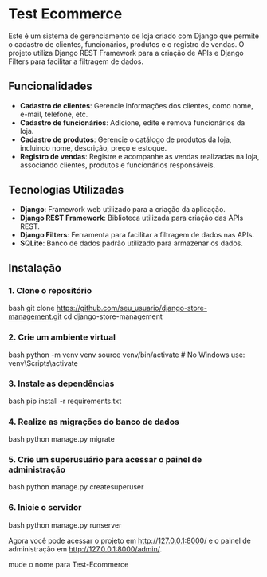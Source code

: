 # Test Ecommerce

Este é um sistema de gerenciamento de loja criado com Django que permite o cadastro de clientes, funcionários, produtos e o registro de vendas. O projeto utiliza Django REST Framework para a criação de APIs e Django Filters para facilitar a filtragem de dados.

## Funcionalidades

- **Cadastro de clientes**: Gerencie informações dos clientes, como nome, e-mail, telefone, etc.
- **Cadastro de funcionários**: Adicione, edite e remova funcionários da loja.
- **Cadastro de produtos**: Gerencie o catálogo de produtos da loja, incluindo nome, descrição, preço e estoque.
- **Registro de vendas**: Registre e acompanhe as vendas realizadas na loja, associando clientes, produtos e funcionários responsáveis.

## Tecnologias Utilizadas

- **Django**: Framework web utilizado para a criação da aplicação.
- **Django REST Framework**: Biblioteca utilizada para criação das APIs REST.
- **Django Filters**: Ferramenta para facilitar a filtragem de dados nas APIs.
- **SQLite**: Banco de dados padrão utilizado para armazenar os dados.

## Instalação

### 1. Clone o repositório

bash
git clone https://github.com/seu_usuario/django-store-management.git
cd django-store-management


### 2. Crie um ambiente virtual

bash
python -m venv venv
source venv/bin/activate  # No Windows use: venv\Scripts\activate


### 3. Instale as dependências

bash
pip install -r requirements.txt


### 4. Realize as migrações do banco de dados

bash
python manage.py migrate


### 5. Crie um superusuário para acessar o painel de administração

bash
python manage.py createsuperuser


### 6. Inicie o servidor

bash
python manage.py runserver


Agora você pode acessar o projeto em http://127.0.0.1:8000/ e o painel de administração em http://127.0.0.1:8000/admin/.


mude o nome para Test-Ecommerce
